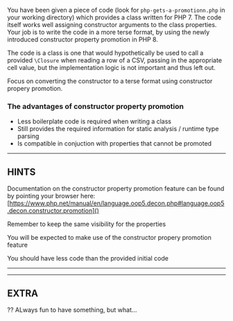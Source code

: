 You have been given a piece of code (look for `php-gets-a-promotionn.php` in your working directory) which provides a class written for PHP 7.
The code itself works well assigning constructor arguments to the class properties. Your job is to write the code in a more terse format, by using the newly introduced
constructor property promotion in PHP 8.

The code is a class is one that would hypothetically be used to call a provided `\Closure` when reading a row of a CSV, passing in the appropriate cell value, but the implementation logic is not important and thus left out.

Focus on converting the constructor to a terse format using constructor propery promotion.

### The advantages of constructor property promotion

* Less boilerplate code is required when writing a class
* Still provides the required information for static analysis / runtime type parsing
* Is compatible in conjuction with properties that cannot be promoted


----------------------------------------------------------------------
## HINTS

Documentation on the constructor property promotion feature can be found by pointing your browser here:
[https://www.php.net/manual/en/language.oop5.decon.php#language.oop5.decon.constructor.promotion]()

Remember to keep the same visibility for the properties

You will be expected to make use of the constructor propery promotion feature

You should have less code than the provided initial code

----------------------------------------------------------------------

----------------------------------------------------------------------
## EXTRA

?? ALways fun to have something, but what...
